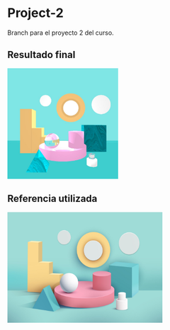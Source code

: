 # Project-2
Branch para el proyecto 2 del curso.

## Resultado final
<img src="scene.jpg" alt="Texto alternativo" width="250" height="250">

## Referencia utilizada
<img src="reference.jpg" alt="Texto alternativo" width="350" height="250">
